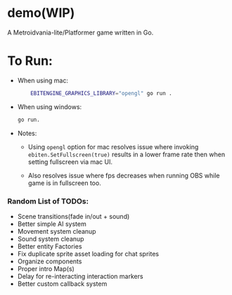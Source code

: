# demo(WIP)
A Metroidvania-lite/Platformer game written in Go.


# To Run:
- When using mac: 
    ```bash
        EBITENGINE_GRAPHICS_LIBRARY="opengl" go run .
    ```
- When using windows: 
    ```bash
    go run.
    ```
- Notes: 
    - Using `opengl` option for mac resolves issue where invoking `ebiten.SetFullscreen(true)` results in a lower frame rate then when setting fullscreen via mac UI.
    
    - Also resolves issue where fps decreases when running OBS while game is in fullscreen too.



### Random List of TODOs:
- Scene transitions(fade in/out + sound)
- Better simple AI system
- Movement system cleanup
- Sound system cleanup
- Better entity Factories
- Fix duplicate sprite asset loading for chat sprites
- Organize components
- Proper intro Map(s)
- Delay for re-interacting interaction markers
- Better custom callback system
